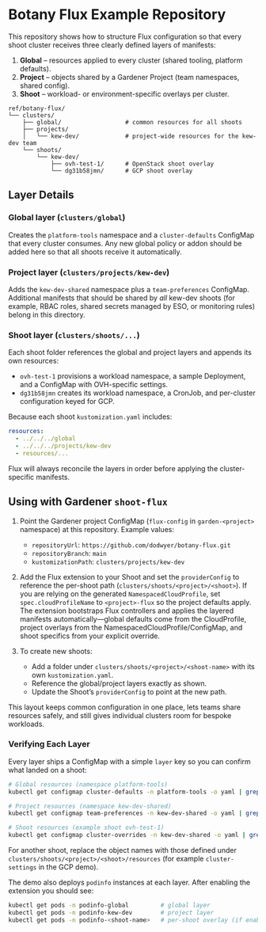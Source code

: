 # Botany Flux Example Repository

This repository shows how to structure Flux configuration so that every shoot cluster receives three clearly defined layers of manifests:

1. **Global** – resources applied to every cluster (shared tooling, platform defaults).
2. **Project** – objects shared by a Gardener Project (team namespaces, shared config).
3. **Shoot** – workload- or environment-specific overlays per cluster.

```
ref/botany-flux/
└── clusters/
    ├── global/                  # common resources for all shoots
    ├── projects/
    │   └── kew-dev/             # project-wide resources for the kew-dev team
    └── shoots/
        └── kew-dev/
            ├── ovh-test-1/      # OpenStack shoot overlay
            └── dg31b58jmn/      # GCP shoot overlay
```

## Layer Details

### Global layer (`clusters/global`)
Creates the `platform-tools` namespace and a `cluster-defaults` ConfigMap that every cluster consumes. Any new global policy or addon should be added here so that all shoots receive it automatically.

### Project layer (`clusters/projects/kew-dev`)
Adds the `kew-dev-shared` namespace plus a `team-preferences` ConfigMap. Additional manifests that should be shared by *all* kew-dev shoots (for example, RBAC roles, shared secrets managed by ESO, or monitoring rules) belong in this directory.

### Shoot layer (`clusters/shoots/...`)
Each shoot folder references the global and project layers and appends its own resources:

- `ovh-test-1` provisions a workload namespace, a sample Deployment, and a ConfigMap with OVH-specific settings.
- `dg31b58jmn` creates its workload namespace, a CronJob, and per-cluster configuration keyed for GCP.

Because each shoot `kustomization.yaml` includes:

```yaml
resources:
  - ../../../global
  - ../../../projects/kew-dev
  - resources/...
```

Flux will always reconcile the layers in order before applying the cluster-specific manifests.

## Using with Gardener `shoot-flux`

1. Point the Gardener project ConfigMap (`flux-config` in `garden-<project>` namespace) at this repository. Example values:
   - `repositoryUrl`: `https://github.com/dodwyer/botany-flux.git`
   - `repositoryBranch`: `main`
   - `kustomizationPath`: `clusters/projects/kew-dev`

2. Add the Flux extension to your Shoot and set the `providerConfig` to reference the per-shoot path (`clusters/shoots/<project>/<shoot>`). If you are relying on the generated `NamespacedCloudProfile`, set `spec.cloudProfileName` to `<project>-flux` so the project defaults apply. The extension bootstraps Flux controllers and applies the layered manifests automatically—global defaults come from the CloudProfile, project overlays from the NamespacedCloudProfile/ConfigMap, and shoot specifics from your explicit override.

3. To create new shoots:
   - Add a folder under `clusters/shoots/<project>/<shoot-name>` with its own `kustomization.yaml`.
   - Reference the global/project layers exactly as shown.
   - Update the Shoot’s `providerConfig` to point at the new path.

This layout keeps common configuration in one place, lets teams share resources safely, and still gives individual clusters room for bespoke workloads.

### Verifying Each Layer

Every layer ships a ConfigMap with a simple `layer` key so you can confirm what landed on a shoot:

```bash
# Global resources (namespace platform-tools)
kubectl get configmap cluster-defaults -n platform-tools -o yaml | grep layer

# Project resources (namespace kew-dev-shared)
kubectl get configmap team-preferences -n kew-dev-shared -o yaml | grep layer

# Shoot resources (example shoot ovh-test-1)
kubectl get configmap cluster-overrides -n kew-dev-shared -o yaml | grep layer
```

For another shoot, replace the object names with those defined under `clusters/shoots/<project>/<shoot>/resources` (for example `cluster-settings` in the GCP demo).

The demo also deploys `podinfo` instances at each layer. After enabling the extension you should see:

```bash
kubectl get pods -n podinfo-global         # global layer
kubectl get pods -n podinfo-kew-dev        # project layer
kubectl get pods -n podinfo-<shoot-name>   # per-shoot overlay (if enabled)
```
